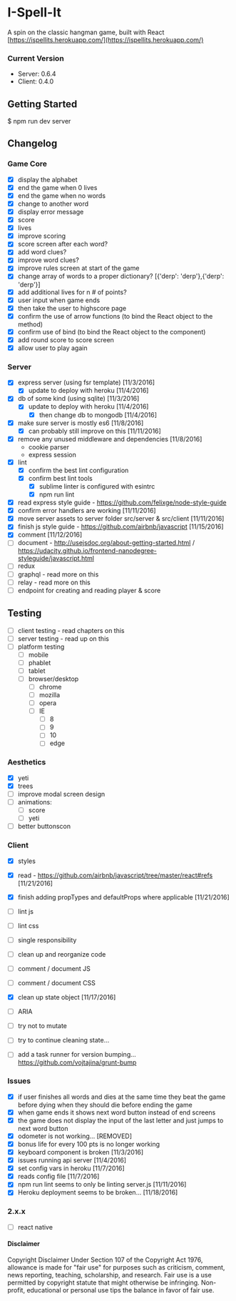 # I-Spell-It
A spin on the classic hangman game, built with React [https://ispellits.herokuapp.com/](https://ispellits.herokuapp.com/)

### Current Version
- Server: 0.6.4
- Client: 0.4.0

## Getting Started
$ npm run dev server

## Changelog

### Game Core
- [x] display the alphabet
- [x] end the game when 0 lives 
- [x] end the game when no words
- [x] change to another word
- [x] display error message
- [x] score
- [x] lives
- [x] improve scoring
- [x] score screen after each word?
- [x] add word clues?
- [x] improve word clues?
- [x] improve rules screen at start of the game
- [x] change array of words to a proper dictionary? [{'derp': 'derp'},{'derp': 'derp'}] 
- [x] add additional lives for n # of points?
- [x] user input when game ends
- [x] then take the user to highscore page    
- [x] confirm the use of arrow functions (to bind the React object to the method)
- [x] confirm use of bind (to bind the React object to the component)
- [x] add round score to score screen
- [x] allow user to play again
 
### Server
- [x] express server (using fsr template) [11/3/2016]
	- [x] update to deploy with heroku [11/4/2016]
- [x] db of some kind (using sqlite) [11/3/2016]
	- [x] update to deploy with heroku [11/4/2016]
		- [x] then change db to mongodb [11/4/2016]
- [x] make sure server is mostly es6 [11/8/2016]
	- [x] can probably still improve on this [11/11/2016]
- [x] remove any unused middleware and dependencies [11/8/2016]
	- cookie parser
	- express session
- [x] lint
	- [x] confirm the best lint configuration 
	- [x] confirm best lint tools
		- [x] sublime linter is configured with esintrc
		- [x] npm run lint 
- [x] read express style guide - https://github.com/felixge/node-style-guide
- [x] confirm error handlers are working [11/11/2016]
- [x] move server assets to server folder src/server & src/client [11/11/2016]
- [x] finish js style guide - https://github.com/airbnb/javascript [11/15/2016]
- [x] comment [11/12/2016]
- [ ] document - http://usejsdoc.org/about-getting-started.html / https://udacity.github.io/frontend-nanodegree-styleguide/javascript.html
- [ ] redux
- [ ] graphql - read more on this
- [ ] relay - read more on this
- [ ] endpoint for creating and reading player & score

## Testing
- [ ] client testing - read chapters on this
- [ ] server testing - read up on this
- [ ] platform testing
	- [ ] mobile
	- [ ] phablet
	- [ ] tablet
	- [ ] browser/desktop
		- [ ] chrome
		- [ ] mozilla
		- [ ] opera
		- [ ] IE
			- [ ] 8
			- [ ] 9
			- [ ] 10
			- [ ] edge

### Aesthetics
- [x] yeti
- [x] trees
- [ ] improve modal screen design
- [ ] animations:
  - [ ] score
  - [ ] yeti
- [ ] better buttonscon

### Client
- [x] styles
- [x] read - https://github.com/airbnb/javascript/tree/master/react#refs [11/21/2016]
- [x] finish adding propTypes and defaultProps where applicable [11/21/2016]
- [ ] lint js
- [ ] lint css
- [ ] single responsibility
- [ ] clean up and reorganize code
- [ ] comment / document JS
- [ ] comment / document CSS
- [x] clean up state object [11/17/2016]
- [ ] ARIA
- [ ] try not to mutate
- [ ] try to continue cleaning state...
- [ ] add a task runner for version bumping... https://github.com/vojtajina/grunt-bump


### Issues
- [x] if user finishes all words and dies at the same time they beat the game before dying when they should die before ending the game
- [x] when game ends it shows next word button instead of end screens
- [x] the game does not display the input of the last letter and just jumps to next word button
- [x] odometer is not working... [REMOVED]
- [x] bonus life for every 100 pts is no longer working
- [x] keyboard component is broken [11/3/2016]
- [x] issues running api server [11/4/2016]
- [x] set config vars in heroku [11/7/2016]
- [x] reads config file [11/7/2016]
- [x] npm run lint seems to only be linting server.js [11/11/2016]
- [x] Heroku deployment seems to be broken... [11/18/2016]

### 2.x.x
- [ ] react native	

#### Disclaimer
Copyright Disclaimer Under Section 107 of the Copyright Act 1976, allowance is made for "fair use" for purposes such as criticism, comment, news reporting, teaching, scholarship, and research. Fair use is a use permitted by copyright statute that might otherwise be infringing. Non-profit, educational or personal use tips the balance in favor of fair use.